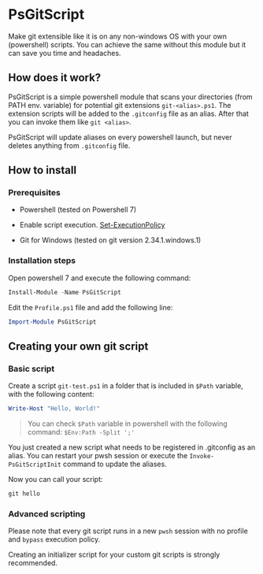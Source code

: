 # PsGitScript

Make git extensible like it is on any non-windows OS with your own (powershell) scripts.
You can achieve the same without this module but it can save you time and headaches.

## How does it work?

PsGitScript is a simple powershell module that scans your directories (from PATH env. variable) for potential git extensions `git-<alias>.ps1`. The extension scripts will be added to the `.gitconfig` file as an alias. After that you can invoke them like `git <alias>`.

PsGitScript will update aliases on every powershell launch, but never deletes anything from `.gitconfig` file.

## How to install

### Prerequisites

- Powershell (tested on Powershell 7)

- Enable script execution. [Set-ExecutionPolicy](https://docs.microsoft.com/en-us/powershell/module/microsoft.powershell.security/set-executionpolicy?view=powershell-7.2)

- Git for Windows (tested on git version 2.34.1.windows.1)

### Installation steps

Open powershell 7 and execute the following command:

```powershell
Install-Module -Name PsGitScript
```

Edit the `Profile.ps1` file and add the following line:

```powershell
Import-Module PsGitScript
```

## Creating your own git script

### Basic script

Create a script `git-test.ps1` in a folder that is included in `$Path` variable, with the following content:

```powershell
Write-Host "Hello, World!"
```

> You can check `$Path` variable in powershell with the following command: `$Env:Path -Split ';'`

You just created a new script what needs to be registered in .gitconfig as an alias.
You can restart your pwsh session or execute the `Invoke-PsGitScriptInit` command to update the aliases.

Now you can call your script:

```powershell
git hello
```

### Advanced scripting

Please note that every git script runs in a new `pwsh` session with no profile and `bypass` execution policy.

Creating an initializer script for your custom git scripts is strongly recommended.
